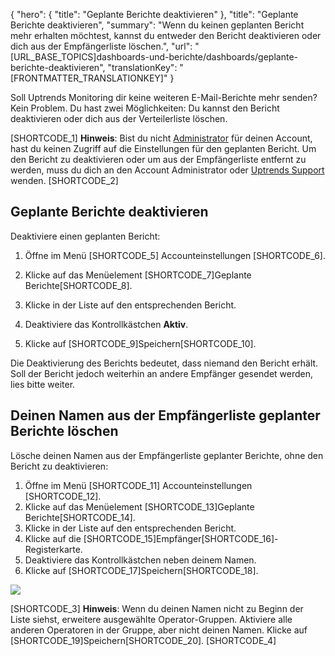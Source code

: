 {
  "hero": {
    "title": "Geplante Berichte deaktivieren"
  },
  "title": "Geplante Berichte deaktivieren",
  "summary": "Wenn du keinen geplanten Bericht mehr erhalten möchtest, kannst du entweder den Bericht deaktivieren oder dich aus der Empfängerliste löschen.",
  "url": "[URL_BASE_TOPICS]dashboards-und-berichte/dashboards/geplante-berichte-deaktivieren",
  "translationKey": "[FRONTMATTER_TRANSLATIONKEY]"
}

Soll Uptrends Monitoring dir keine weiteren E-Mail-Berichte mehr senden? Kein Problem. Du hast zwei Möglichkeiten: Du kannst den Bericht deaktivieren oder dich aus der Verteilerliste löschen.

[SHORTCODE_1]
**Hinweis**: Bist du nicht [Administrator]([LINK_URL_1]) für deinen Account, hast du keinen Zugriff auf die Einstellungen für den geplanten Bericht. Um den Bericht zu deaktivieren oder um aus der Empfängerliste entfernt zu werden, muss du dich an den Account Administrator oder [Uptrends Support]([LINK_URL_2]) wenden.
[SHORTCODE_2]

## Geplante Berichte deaktivieren

Deaktiviere einen geplanten Bericht:

1.  Öffne im Menü [SHORTCODE_5] Accounteinstellungen [SHORTCODE_6].

2.  Klicke auf das Menüelement [SHORTCODE_7]Geplante Berichte[SHORTCODE_8].
3.  Klicke in der Liste auf den entsprechenden Bericht.
4.  Deaktiviere das Kontrollkästchen **Aktiv**.
5.  Klicke auf [SHORTCODE_9]Speichern[SHORTCODE_10].

Die Deaktivierung des Berichts bedeutet, dass niemand den Bericht erhält. Soll der Bericht jedoch weiterhin an andere Empfänger gesendet werden, lies bitte weiter.

## Deinen Namen aus der Empfängerliste geplanter Berichte löschen

Lösche deinen Namen aus der Empfängerliste geplanter Berichte, ohne den Bericht zu deaktivieren:

1.  Öffne im Menü [SHORTCODE_11] Accounteinstellungen [SHORTCODE_12].
2.  Klicke auf das Menüelement [SHORTCODE_13]Geplante Berichte[SHORTCODE_14].
3.  Klicke in der Liste auf den entsprechenden Bericht.
4.  Klicke auf die [SHORTCODE_15]Empfänger[SHORTCODE_16]-Registerkarte.
5.  Deaktiviere das Kontrollkästchen neben deinem Namen.
6.  Klicke auf [SHORTCODE_17]Speichern[SHORTCODE_18].

![]([LINK_URL_3])

[SHORTCODE_3]
**Hinweis**: Wenn du deinen Namen nicht zu Beginn der Liste siehst, erweitere ausgewählte Operator-Gruppen. Aktiviere alle anderen Operatoren in der Gruppe, aber nicht deinen Namen. Klicke auf [SHORTCODE_19]Speichern[SHORTCODE_20].
[SHORTCODE_4]
